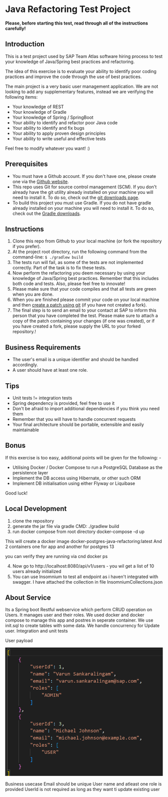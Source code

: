 Java Refactoring Test Project
=============================

**Please, before starting this test, read through all of the instructions carefully!**

Introduction
------------

This is a test project used by SAP Team Atlas software hiring process to test your knowledge of Java/Spring best practices and refactoring.

The idea of this exercise is to evaluate your ability to identify poor coding practices and improve the code through the use of best practices.

The main project is a very basic user management application. We are not looking to add any supplementary features, instead we are verifying the following items:

* Your knowledge of REST
* Your knowledge of Gradle
* Your knowledge of Spring / SpringBoot
* Your ability to identify and refactor poor Java code
* Your ability to identify and fix bugs
* Your ability to apply proven design principles
* Your ability to write useful and effective tests

Feel free to modify whatever you want! :)

Prerequisites
-------------

* You must have a Github account. If you don't have one, please create one via the [Github website](http://github.com/).
* This repo uses Git for source control management (SCM). If you don't already have the git utility already installed on your machine you will need to install it. To do so, check out the [git downloads page](http://git-scm.com/downloads).
* To build this project you must use Gradle. If you do not have gradle already installed on your machine you will need to install it. To do so, check out the [Gradle downloads](https://gradle.org/install/).

Instructions
------------

1. Clone this repo from Github to your local machine (or fork the repository if you prefer).
2. At the project root directory, run the following command from the command-line:
   `$ ./gradlew build`
3. The tests run will fail, as some of the tests are not implemented correctly. Part of the task is to fix these tests.
4. Now perform the refactoring you deem necessary by using your knowledge of Java/Spring best practices. Remember that this includes both code and tests. Also, please feel free to innovate!
5. Please make sure that your code compiles and that all tests are green when you are done.
6. When you are finished please commit your code on your local machine and then [create a patch using git](http://git-scm.com/docs/git-format-patch) (if you have not created a fork). 
7. The final step is to send an email to your contact at SAP to inform this person that you have completed the test. Please make sure to attach a copy of the patch containing your changes (if one was created), or if you have created a fork, please supply the URL to your forked repository.!

Business Requirements
---------------------

* The user's email is a unique identifier and should be handled accordingly.
* A user should have at least one role.

Tips
----

* Unit tests != integration tests
* Spring dependency is provided, feel free to use it
* Don't be afraid to import additional dependencies if you think you need them
* Remember that you will have to handle concurrent requests
* Your final architecture should be portable, extensible and easily maintainable

Bonus
-----

If this exercise is too easy, additional points will be given for the following: - 

* Utilising Docker / Docker Compose to run a PostgreSQL Database as the persistence layer
* Implement the DB access using Hibernate, or other such ORM
* Implement DB initialisation using either Flyway or Liquibase

Good luck!


Local Development
-----------------

1. clone the repository
2. generate the jar file via gradle CMD: ./gradlew build
3. run docker compose from root directory 
   docker-compose -d up

This will create a docker image docker-postgres-java-refactoring:latest 
And 2 containers one for app and another for postgres 13

you can verify they are running via cnd docker ps

4. Now go to http://localhost:8080/api/v1/users - you wil get a list of 10 users already initialized
5. You can use Insomnium to test all endpoint as i haven't integrated with swagger.
I have attached the collection in file InsomniumCollections.json

About Service
-----------------

Its a Spring boot Restful webservice which perform CRUD operation on Users. It manages user and their roles.
We used docker and docker compose to manage this app and postres in seperate container. We use init.sql to create tables with some data.
We handle concurrency for Update user.
Integration and unit tests

User payload

![img.png](img.png)

Business usecase
Email should be unique
User name and atleast one role is provided
UserId is not required as long as they want ti update existing user

